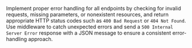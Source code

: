 Implement proper error handling for all endpoints by checking for invalid requests, missing parameters, or nonexistent resources, and return appropriate HTTP status codes such as `400 Bad Request` or `404 Not Found`. Use middleware to catch unexpected errors and send a `500 Internal Server Error` response with a JSON message to ensure a consistent error-handling approach.
